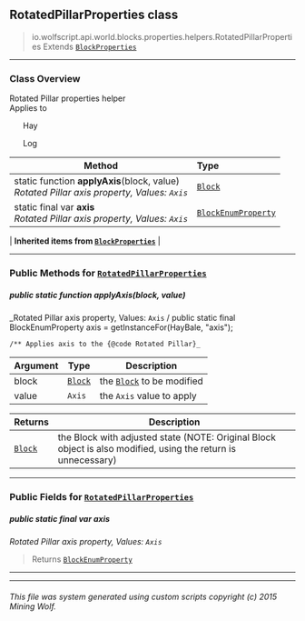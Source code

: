 ## RotatedPillarProperties __class__

>io.wolfscript.api.world.blocks.properties.helpers.RotatedPillarProperties
>Extends [`BlockProperties`](BlockProperties.md)

---

### Class Overview

Rotated Pillar properties helper<br/> Applies to<br/> <ul>Hay</ul> <ul>Log</ul>

Method | Type   
--- | :--- 
static function __applyAxis__(block, value) <br> _Rotated Pillar axis property, Values: `Axis`_ | [`Block`](../../Block.md)
static final var __axis__ <br> _Rotated Pillar axis property, Values: `Axis`_ | [`BlockEnumProperty`](../BlockEnumProperty.md)
 |
__Inherited items from [`BlockProperties`](BlockProperties.md)__ |





---


### Public Methods for [`RotatedPillarProperties`](RotatedPillarProperties.md)

##### <a id='applyaxis'></a>public static function __applyAxis__(block, value)

_Rotated Pillar axis property, Values: `Axis` /
    public static final BlockEnumProperty axis = getInstanceFor(HayBale, "axis");

    /** Applies axis to the {@code Rotated Pillar}_

Argument | Type | Description  
--- | --- | --- 
block | [`Block`](../../Block.md) | the [`Block`](../../Block.md) to be modified
value | `Axis` | the `Axis` value to apply

Returns | Description
--- | --- 
[`Block`](../../Block.md) | the Block with adjusted state (NOTE: Original Block object is also modified, using the return is unnecessary)


---

### Public Fields for [`RotatedPillarProperties`](RotatedPillarProperties.md)

##### <a id='axis'></a>public static final var __axis__

_Rotated Pillar axis property, Values: `Axis`_

>Returns
>  [`BlockEnumProperty`](../BlockEnumProperty.md)

---


---


###### This file was system generated using custom scripts copyright (c) 2015 Mining Wolf.
	

